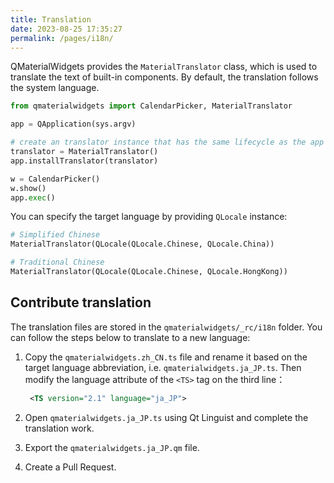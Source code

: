 ```yaml
---
title: Translation
date: 2023-08-25 17:35:27
permalink: /pages/i18n/
---
```


QMaterialWidgets provides the `MaterialTranslator` class, which is used to translate the text of built-in components. By default, the translation follows the system language.

```python
from qmaterialwidgets import CalendarPicker, MaterialTranslator

app = QApplication(sys.argv)

# create an translator instance that has the same lifecycle as the app
translator = MaterialTranslator()
app.installTranslator(translator)

w = CalendarPicker()
w.show()
app.exec()
```

You can specify the target language by providing `QLocale` instance:
```python
# Simplified Chinese
MaterialTranslator(QLocale(QLocale.Chinese, QLocale.China))

# Traditional Chinese
MaterialTranslator(QLocale(QLocale.Chinese, QLocale.HongKong))
```

## Contribute translation
The translation files are stored in the `qmaterialwidgets/_rc/i18n` folder. You can follow the steps below to translate to a new language:
1. Copy the `qmaterialwidgets.zh_CN.ts` file and rename it based on the target language abbreviation, i.e. `qmaterialwidgets.ja_JP.ts`. Then modify the language attribute of the `<TS>` tag on the third line：

   ```xml
    <TS version="2.1" language="ja_JP">
   ```

2. Open `qmaterialwidgets.ja_JP.ts` using Qt Linguist and complete the translation work.
3. Export the `qmaterialwidgets.ja_JP.qm` file.
4. Create a Pull Request.